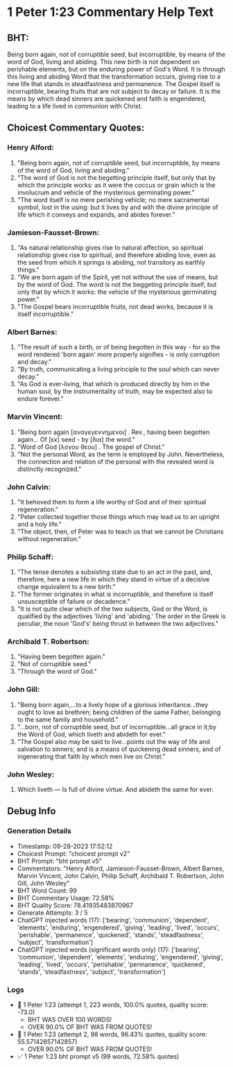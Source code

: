 # 1 Peter 1:23 Commentary Help Text

## BHT:
Being born again, not of corruptible seed, but incorruptible, by means of the word of God, living and abiding. This new birth is not dependent on perishable elements, but on the enduring power of God's Word. It is through this living and abiding Word that the transformation occurs, giving rise to a new life that stands in steadfastness and permanence. The Gospel itself is incorruptible, bearing fruits that are not subject to decay or failure. It is the means by which dead sinners are quickened and faith is engendered, leading to a life lived in communion with Christ.

## Choicest Commentary Quotes:
### Henry Alford:
1. "Being born again, not of corruptible seed, but incorruptible, by means of the word of God, living and abiding."
2. "The word of God is not the begetting principle itself, but only that by which the principle works: as it were the coccus or grain which is the involucrum and vehicle of the mysterious germinating power."
3. "The word itself is no mere perishing vehicle; no mere sacramental symbol, lost in the using: but it lives by and with the divine principle of life which it conveys and expands, and abides forever."

### Jamieson-Fausset-Brown:
1. "As natural relationship gives rise to natural affection, so spiritual relationship gives rise to spiritual, and therefore abiding love, even as the seed from which it springs is abiding, not transitory as earthly things."
2. "We are born again of the Spirit, yet not without the use of means, but by the word of God. The word is not the beggeting principle itself, but only that by which it works: the vehicle of the mysterious germinating power."
3. "The Gospel bears incorruptible fruits, not dead works, because it is itself incorruptible."

### Albert Barnes:
1. "The result of such a birth, or of being begotten in this way - for so the word rendered 'born again' more properly signifies - is only corruption and decay."
2. "By truth, communicating a living principle to the soul which can never decay."
3. "As God is ever-living, that which is produced directly by him in the human soul, by the instrumentality of truth, may be expected also to endure forever."

### Marvin Vincent:
1. "Being born again [αναγεγεννημενοι] . Rev., having been begotten again... Of [εκ] seed - by [δια] the word."
2. "Word of God [λογου θεου] . The gospel of Christ."
3. "Not the personal Word, as the term is employed by John. Nevertheless, the connection and relation of the personal with the revealed word is distinctly recognized."

### John Calvin:
1. "It behoved them to form a life worthy of God and of their spiritual regeneration."
2. "Peter collected together those things which may lead us to an upright and a holy life."
3. "The object, then, of Peter was to teach us that we cannot be Christians without regeneration."

### Philip Schaff:
1. "The tense denotes a subsisting state due to an act in the past, and, therefore, here a new life in which they stand in virtue of a decisive change equivalent to a new birth."
2. "The former originates in what is incorruptible, and therefore is itself unsusceptible of failure or decadence."
3. "It is not quite clear which of the two subjects, God or the Word, is qualified by the adjectives 'living' and 'abiding.' The order in the Greek is peculiar, the noun 'God's' being thrust in between the two adjectives."

### Archibald T. Robertson:
1. "Having been begotten again." 
2. "Not of corruptible seed." 
3. "Through the word of God."

### John Gill:
1. "Being born again,...to a lively hope of a glorious inheritance...they ought to love as brethren; being children of the same Father, belonging to the same family and household." 
2. "...born, not of corruptible seed, but of incorruptible...all grace in it;by the Word of God, which liveth and abideth for ever."
3. "The Gospel also may be said to live...points out the way of life and salvation to sinners; and is a means of quickening dead sinners, and of ingenerating that faith by which men live on Christ."

### John Wesley:
1. Which liveth — Is full of divine virtue. And abideth the same for ever.


## Debug Info
### Generation Details
- Timestamp: 09-28-2023 17:52:12
- Choicest Prompt: "choicest prompt v2"
- BHT Prompt: "bht prompt v5"
- Commentators: "Henry Alford, Jamieson-Fausset-Brown, Albert Barnes, Marvin Vincent, John Calvin, Philip Schaff, Archibald T. Robertson, John Gill, John Wesley"
- BHT Word Count: 99
- BHT Commentary Usage: 72.58%
- BHT Quality Score: 78.41935483870967
- Generate Attempts: 3 / 5
- ChatGPT injected words (17):
	['bearing', 'communion', 'dependent', 'elements', 'enduring', 'engendered', 'giving', 'leading', 'lived', 'occurs', 'perishable', 'permanence', 'quickened', 'stands', 'steadfastness', 'subject', 'transformation']
- ChatGPT injected words (significant words only) (17):
	['bearing', 'communion', 'dependent', 'elements', 'enduring', 'engendered', 'giving', 'leading', 'lived', 'occurs', 'perishable', 'permanence', 'quickened', 'stands', 'steadfastness', 'subject', 'transformation']

### Logs
- 🔄 1 Peter 1:23 (attempt 1, 223 words, 100.0% quotes, quality score: -73.0) 
	- BHT WAS OVER 100 WORDS! 
	- OVER 90.0% OF BHT WAS FROM QUOTES!
- 🔄 1 Peter 1:23 (attempt 2, 98 words, 96.43% quotes, quality score: 55.57142857142857) 
	- OVER 90.0% OF BHT WAS FROM QUOTES!
- ✅ 1 Peter 1:23 bht prompt v5 (99 words, 72.58% quotes)